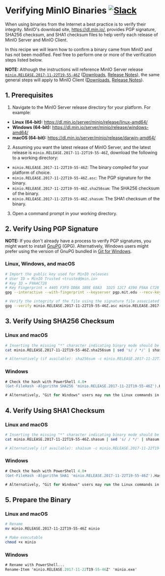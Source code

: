 # Verifying MinIO Binaries [![Slack](https://slack.min.io/slack?type=svg)](https://slack.min.io)

When using binaries from the Internet a best practice is to verify their integrity.  MinIO's download site, <https://dl.min.io/>, provides PGP signature, SHA256 checksum, and SHA1 checksum files to help verify each release of MinIO Server and MinIO Client.

In this recipe we will learn how to confirm a binary came from MinIO and has not been modified.  Feel free to perform one or more of the verification steps listed below.

**NOTE:** Although the instructions will reference MinIO Server release [`minio.RELEASE.2017-11-22T19-55-46Z`](https://github.com/minio/minio/releases/tag/RELEASE.2017-11-22T19-55-46Z) ([Downloads](https://dl.min.io/server/minio/release/), [Release Notes](https://github.com/minio/minio/releases)), the same general steps will apply to MinIO Client ([Downloads](https://dl.min.io/client/mc/release/), [Release Notes](https://github.com/minio/mc/releases)).

## 1. Prerequisites

1. Navigate to the MinIO Server release directory for your platform.  For example:

* **Linux (64-bit):** <https://dl.min.io/server/minio/release/linux-amd64/>
* **Windows (64-bit):** <https://dl.min.io/server/minio/release/windows-amd64/>
* **macOS (64-bit):** <https://dl.min.io/server/minio/release/darwin-amd64/>

2. Assuming you want the latest release of MinIO Server, and the latest release is `minio.RELEASE.2017-11-22T19-55-46Z`, download the following to a working directory:

* `minio.RELEASE.2017-11-22T19-55-46Z`: The binary compiled for your platform of choice.
* `minio.RELEASE.2017-11-22T19-55-46Z.asc`: The PGP signature for the binary.
* `minio.RELEASE.2017-11-22T19-55-46Z.sha256sum`: The SHA256 checksum of the binary.
* `minio.RELEASE.2017-11-22T19-55-46Z.shasum`: The SHA1 checksum of the binary.

3. Open a command prompt in your working directory.

## 2. Verify Using PGP Signature

**NOTE:** If you don't already have a process to verify PGP signatures, you might want to install [GnuPG](https://www.gnupg.org/) (GPG). Alternatively, Windows users might prefer using the version of GnuPG bundled in [Git for Windows](https://git-for-windows.github.io/).

### Linux, Windows, and macOS
```sh
# Import the public key used for MinIO releases
# User ID = MinIO Trusted <trusted@min.io>
# Key ID = F9AAC728
# Key Fingerprint = 4405 F3F0 DDBA 1B9E 68A3  1D25 12C7 4390 F9AA C728
gpg --interactive --with-fingerprint --keyserver pgp.mit.edu --recv-keys 12C74390F9AAC728

# Verify the integrity of the file using the signature file associated with the binary
gpg --verify minio.RELEASE.2017-11-22T19-55-46Z.asc minio.RELEASE.2017-11-22T19-55-46Z
```

## 3. Verify Using SHA256 Checksum


### Linux and macOS
```sh
# Inserting the missing "*" character indicating binary mode should be used
cat minio.RELEASE.2017-11-22T19-55-46Z.sha256sum | sed 's/ / */' | shasum -a 256 -c -

# Alternatively (if available): sha256sum -c minio.RELEASE.2017-11-22T19-55-46Z.sha256sum
```

### Windows
```ps
# Check the hash with PowerShell 4.0+
(Get-FileHash -Algorithm SHA256 'minio.RELEASE.2017-11-22T19-55-46Z').Hash -eq ((Get-Content 'minio.RELEASE.2017-11-22T19-55-46Z.sha256sum') -split ' ')[0]

# Alternatively, "Git for Windows" users may run the Linux commands in a Git BASH shell
```

## 4. Verify Using SHA1 Checksum

### Linux and macOS
```sh
# Inserting the missing "*" character indicating binary mode should be used
cat minio.RELEASE.2017-11-22T19-55-46Z.shasum | sed 's/ / */' | shasum -a 1 -c -

# Alternatively (if available): sha1sum -c minio.RELEASE.2017-11-22T19-55-46Z.shasum
```

### Windows
```ps
# Check the hash with PowerShell 4.0+
(Get-FileHash -Algorithm SHA1 'minio.RELEASE.2017-11-22T19-55-46Z').Hash -eq ((Get-Content 'minio.RELEASE.2017-11-22T19-55-46Z.shasum') -split ' ')[0]

# Alternatively, "Git for Windows" users may run the Linux commands in a Git BASH shell
```

## 5. Prepare the Binary

### Linux and macOS
```sh
# Rename
mv minio.RELEASE.2017-11-22T19-55-46Z minio

# Make executable
chmod +x minio
```


### Windows
```ps
# Rename with PowerShell...
Rename-Item 'minio.RELEASE.2017-11-22T19-55-46Z' 'minio.exe'
```
